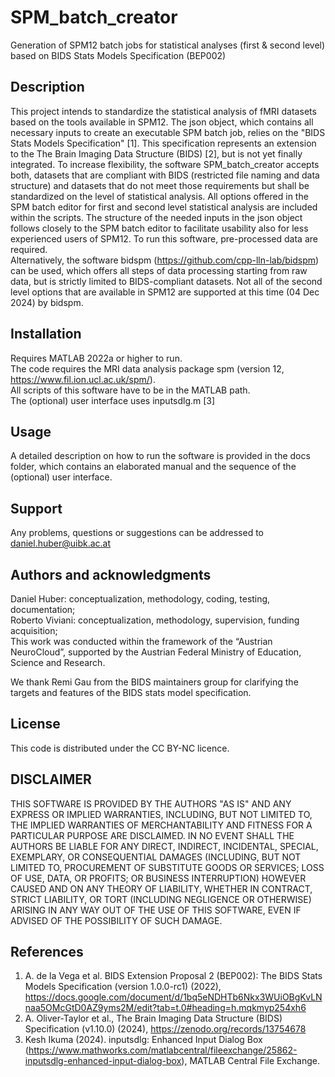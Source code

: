 # SPM_batch_creator
Generation of SPM12 batch jobs for statistical analyses (first &amp; second level) based on BIDS Stats Models Specification (BEP002)

## Description
This project intends to standardize the statistical analysis of fMRI datasets based on the tools available in SPM12. The json object, which contains all necessary inputs to create an executable SPM batch job, relies on the "BIDS Stats Models Specification" [1]. This specification represents an extension to the The Brain Imaging Data Structure (BIDS) [2], but is not yet finally integrated. To increase flexibility, the software SPM_batch_creator accepts both, datasets that are compliant with BIDS (restricted file naming and data structure) and datasets that do not meet those requirements but shall be standardized on the level of statistical analysis. All options offered in the SPM batch editor for first and second level statistical analysis are included within the scripts. The structure of the needed inputs in the json object follows closely to the SPM batch editor to facilitate usability also for less experienced users of SPM12. To run this software, pre-processed data are required.\
Alternatively, the software bidspm (https://github.com/cpp-lln-lab/bidspm) can be used, which offers all steps of data processing starting from raw data, but is strictly limited to BIDS-compliant datasets. Not all of the second level options that are available in SPM12 are supported at this time (04 Dec 2024) by bidspm.

## Installation
Requires MATLAB 2022a or higher to run. \
The code requires the MRI data analysis package spm (version 12, https://www.fil.ion.ucl.ac.uk/spm/). \
All scripts of this software have to be in the MATLAB path. \
The (optional) user interface uses inputsdlg.m [3]

## Usage
A detailed description on how to run the software is provided in the docs folder, which contains an elaborated manual and the sequence of the (optional) user interface.

## Support
Any problems, questions or suggestions can be addressed to daniel.huber@uibk.ac.at

## Authors and acknowledgments
Daniel Huber: conceptualization, methodology, coding, testing, documentation;\
Roberto Viviani: conceptualization, methodology, supervision, funding acquisition;\
This work was conducted within the framework of the “Austrian NeuroCloud”, supported by the Austrian Federal Ministry of Education, Science and Research.

We thank Remi Gau from the BIDS maintainers group for clarifying the targets and features of the BIDS stats model specification.

## License
This code is distributed under the CC BY-NC licence.

## DISCLAIMER
THIS SOFTWARE IS PROVIDED BY THE AUTHORS "AS IS" AND ANY EXPRESS OR IMPLIED WARRANTIES, INCLUDING, BUT NOT LIMITED TO, THE IMPLIED WARRANTIES OF MERCHANTABILITY AND FITNESS FOR A PARTICULAR PURPOSE ARE DISCLAIMED. IN NO EVENT SHALL THE AUTHORS BE LIABLE FOR ANY DIRECT, INDIRECT, INCIDENTAL, SPECIAL, EXEMPLARY, OR CONSEQUENTIAL DAMAGES (INCLUDING, BUT NOT LIMITED TO, PROCUREMENT OF SUBSTITUTE GOODS OR SERVICES; LOSS OF USE, DATA, OR PROFITS; OR BUSINESS INTERRUPTION) HOWEVER CAUSED AND ON ANY THEORY OF LIABILITY, WHETHER IN CONTRACT, STRICT LIABILITY, OR TORT (INCLUDING NEGLIGENCE OR OTHERWISE) ARISING IN ANY WAY OUT OF THE USE OF THIS SOFTWARE, EVEN IF ADVISED OF THE POSSIBILITY OF SUCH DAMAGE.

## References
1. A. de la Vega et al. BIDS Extension Proposal 2 (BEP002): The BIDS Stats Models Specification (version 1.0.0-rc1) (2022), https://docs.google.com/document/d/1bq5eNDHTb6Nkx3WUiOBgKvLNnaa5OMcGtD0AZ9yms2M/edit?tab=t.0#heading=h.mqkmyp254xh6
2. A. Oliver-Taylor et al., The Brain Imaging Data Structure (BIDS) Specification (v1.10.0) (2024), https://zenodo.org/records/13754678
3. Kesh Ikuma (2024). inputsdlg: Enhanced Input Dialog Box (https://www.mathworks.com/matlabcentral/fileexchange/25862-inputsdlg-enhanced-input-dialog-box), MATLAB Central File Exchange.
